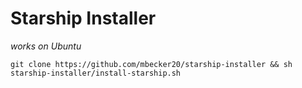 # Starship Installer

*works on Ubuntu*

```
git clone https://github.com/mbecker20/starship-installer && sh starship-installer/install-starship.sh
```